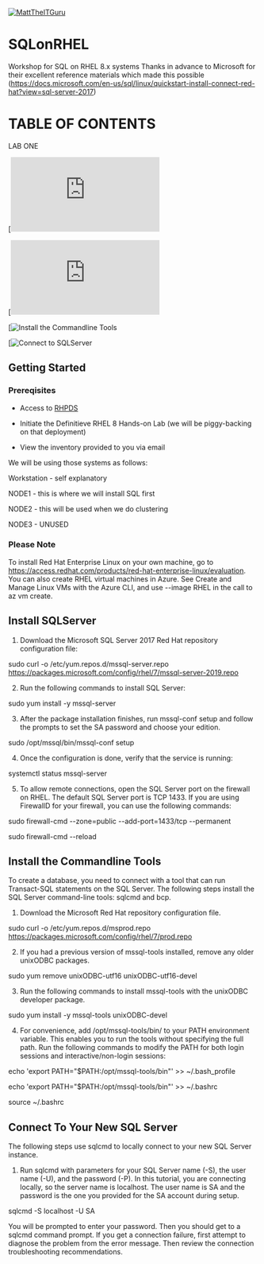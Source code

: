 [![MattTheITGuru](https://avatars0.githubusercontent.com/u/22283700?s=100)](https://MattTheITGuru.com)

# SQLonRHEL
Workshop for SQL on RHEL 8.x systems
Thanks in advance to Microsoft  for their excellent reference materials which made this possible
(https://docs.microsoft.com/en-us/sql/linux/quickstart-install-connect-red-hat?view=sql-server-2017)

# TABLE OF CONTENTS
LAB ONE

  [![Getting Started](https://github.com/mattstonge/SQLonRHEL/blob/master/README.md#prereqisites)

  [![Install SQLServer](https://github.com/mattstonge/SQLonRHEL/blob/master/README.md#install-sqlserver)
     
  [![Install the Commandline Tools](https://github.com/mattstonge/SQLonRHEL#install-the-commandline-tools)
  
  [![Connect to SQLServer](https://github.com/mattstonge/SQLonRHEL#connect-to-your-new-sql-server)
  
  
     
     



## Getting Started

### Prereqisites
- Access to [RHPDS](https://rhpds.redhat.com)

- Initiate the Definitieve RHEL 8 Hands-on Lab (we will be piggy-backing on that deployment)

- View the inventory provided to you via email


We will be using those systems as follows:

Workstation - self explanatory

NODE1 - this is where we will install SQL first

NODE2 - this will be used when we do clustering

NODE3 - UNUSED 


### Please Note
To install Red Hat Enterprise Linux on your own machine, go to https://access.redhat.com/products/red-hat-enterprise-linux/evaluation. You can also create RHEL virtual machines in Azure. See Create and Manage Linux VMs with the Azure CLI, and use --image RHEL in the call to az vm create.


## Install SQLServer

1. Download the Microsoft SQL Server 2017 Red Hat repository configuration file:

sudo curl -o /etc/yum.repos.d/mssql-server.repo https://packages.microsoft.com/config/rhel/7/mssql-server-2019.repo

2. Run the following commands to install SQL Server:

sudo yum install -y mssql-server

3. After the package installation finishes, run mssql-conf setup and follow the prompts to set the SA password and choose your edition.

sudo /opt/mssql/bin/mssql-conf setup

4. Once the configuration is done, verify that the service is running:

systemctl status mssql-server

5. To allow remote connections, open the SQL Server port on the firewall on RHEL. The default SQL Server port is TCP 1433. If you are using FirewallD for your firewall, you can use the following commands:

sudo firewall-cmd --zone=public --add-port=1433/tcp --permanent

sudo firewall-cmd --reload


## Install the Commandline Tools

To create a database, you need to connect with a tool that can run Transact-SQL statements on the SQL Server. The following steps install the SQL Server command-line tools: sqlcmd and bcp.

1. Download the Microsoft Red Hat repository configuration file.

sudo curl -o /etc/yum.repos.d/msprod.repo https://packages.microsoft.com/config/rhel/7/prod.repo

2. If you had a previous version of mssql-tools installed, remove any older unixODBC packages.

sudo yum remove unixODBC-utf16 unixODBC-utf16-devel

3. Run the following commands to install mssql-tools with the unixODBC developer package.

sudo yum install -y mssql-tools unixODBC-devel

4. For convenience, add /opt/mssql-tools/bin/ to your PATH environment variable. This enables you to run the tools without specifying the full path. Run the following commands to modify the PATH for both login sessions and interactive/non-login sessions:

echo 'export PATH="$PATH:/opt/mssql-tools/bin"' >> ~/.bash_profile

echo 'export PATH="$PATH:/opt/mssql-tools/bin"' >> ~/.bashrc

source ~/.bashrc


## Connect To Your New SQL Server

The following steps use sqlcmd to locally connect to your new SQL Server instance.

1. Run sqlcmd with parameters for your SQL Server name (-S), the user name (-U), and the password (-P). In this tutorial, you are connecting locally, so the server name is localhost. The user name is SA and the password is the one you provided for the SA account during setup.

sqlcmd -S localhost -U SA

You will be prompted to enter your password. Then you should get to a sqlcmd command prompt.  If you get a connection failure, first attempt to diagnose the problem from the error message. Then review the connection troubleshooting recommendations.





